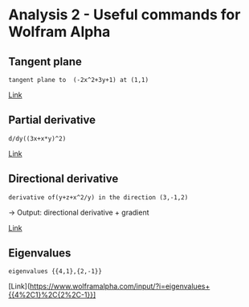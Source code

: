 # Analysis 2 - Useful commands for Wolfram Alpha 

## Tangent plane
	tangent plane to  (-2x^2+3y+1) at (1,1)
[Link](http://www.wolframalpha.com/input/?i=tangent+plane+to++%28-2x^2%2B3y%2B1%29+at+%281%2C1%29)

## Partial derivative
	d/dy((3x+x*y)^2) 
[Link](http://www.wolframalpha.com/input/?i=d%2Fdy%28%283x%2Bx*y%29^2%29)

## Directional derivative
	derivative of(y+z+x^2/y) in the direction (3,-1,2)
-> Output: directional derivative + gradient

[Link](http://www.wolframalpha.com/input/?i=derivative+of%28y%2Bz%2Bx^2%2Fy%29+in+the+direction+%283%2C-1%2C2%29)

## Eigenvalues
	eigenvalues {{4,1},{2,-1}}
[Link](https://www.wolframalpha.com/input/?i=eigenvalues+{{4%2C1}%2C{2%2C-1}}]
